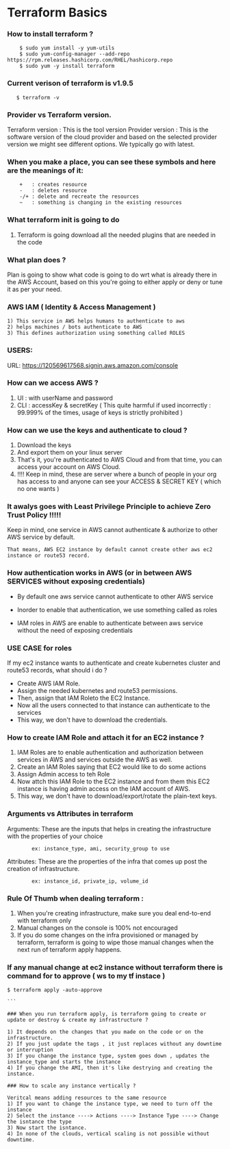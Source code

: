 # Terraform Basics

### How to install terraform ?

```````
    $ sudo yum install -y yum-utils
    $ sudo yum-config-manager --add-repo https://rpm.releases.hashicorp.com/RHEL/hashicorp.repo
    $ sudo yum -y install terraform

```````

### Current verison of terraform is v1.9.5

`````````
   $ terraform -v 

`````````
### Provider vs Terraform version.

Terraform version : This is the tool version Provider version : This is the software version of the cloud provider and based on the selected provider version we might see different options. We typically go with latest. 

### When you make a place, you can see these symbols and here are the  meanings of it:

````
    +   : creates resource 
    -   : deletes resource
    -/+ : delete and recreate the resources
    ~   : something is changing in the existing resources 

``````
### What terraform init is going to do

1) Terraform is going download all the needed plugins that are needed in the code

### What plan does ?

Plan is going to show what code is going to do wrt what is already there in the AWS Account, based on this you're going to either apply or deny or tune it as per your need.

### AWS IAM ( Identity & Access Management )
````
1) This service in AWS helps humans to authenticate to aws 
2) helps machines / bots authenticate to AWS 
3) This defines authorization using something called ROLES
````

### USERS:

URL: https://120569617568.signin.aws.amazon.com/console

### How can we access AWS ?
1) UI  : with userName and password 
2) CLI : accessKey & secretKey  ( This quite harmful if used incorrectly : 99.999% of the times, usage of keys is strictly prohibited )

### How can we use the keys and authenticate to cloud ?
1) Download the keys 
2) And export them on your linux server 
3) That's it, you're authenticated to AWS Cloud and from that time, you can access your account on AWS Cloud. 
4) !!!! Keep in mind, these are server where a bunch of people in your org has access to and anyone can see your ACCESS & SECRET KEY ( which no one wants )

### It awalys goes with Least Privilege Principle to achieve Zero Trust Policy !!!!!
 
 Keep in mind, one service in AWS cannot authenticate & authorize to other AWS service by default.

`````
That means, AWS EC2 instance by default cannot create other aws ec2 instance or route53 record.
`````
### How authentication works in AWS (or in between AWS SERVICES without exposing credentials)

* By default one aws service cannot authenticate to other AWS service

* Inorder to enable that authentication, we use something called as roles

* IAM roles in AWS are enable to authenticate between aws service without the need of exposing credentials

### USE CASE for roles

If my ec2 instance wants to authenticate and create kubernetes cluster and route53 records, what should i do ?

* Create AWS IAM Role.
* Assign the needed kubernetes and route53 permissions.
* Then, assign that IAM Roleto the EC2 Instance.
* Now all the users connected to that instance can authenticate to the services
* This way, we don't have to download the credentials.

### How to create IAM Role and attach it for an EC2 instance ?

1) IAM Roles are to enable authentication and authorization between services in AWS and services outside the AWS as well.
2) Create an IAM Roles saying that EC2 would like to do some actions 
3) Assign Admin access to teh Role 
4) Now attch this IAM Role to the EC2 instance and from them this EC2 instance is having admin access on the IAM account of AWS.
5) This way, we don't have to download/export/rotate the plain-text keys. 


### Arguments vs Attributes in terraform

Arguments: These are the inputs that helps in creating the infrastructure with the properties of your choice 

            ex: instance_type, ami, security_group to use 

Attributes: These are the properties of the infra that comes up post the creation of infrastructure.

            ex: instance_id, private_ip, volume_id 


### Rule Of Thumb when dealing terraform :
1) When you're creating infrastructure, make sure you deal end-to-end with terraform only 
2) Manual changes on the console is 100% not encouraged 
3) If you do some changes on the infra provisioned or managed by terraform, terraform is going to wipe those manual changes when the next run of terraform apply happens.

### If any manual change at ec2 instance without terraform there is command for to approve ( ws to my tf instace )
````
$ terraform apply -auto-approve

```

### When you run terraform apply, is terraform going to create or update or destroy & create my infrastructure ?

1) It depends on the changes that you made on the code or on the infrastructure. 
2) If you just update the tags , it just replaces without any downtime or interruption
3) If you change the instance type, system goes down , updates the instance_type and starts the instance 
4) If you change the AMI, then it's like destrying and creating the instance.

### How to scale any instance vertically ?

Veritcal means adding resources to the same resource 
1) If you want to change the instance type, we need to turn off the instance 
2) Select the instance ----> Actions ----> Instance Type ----> Change the isntance the type
3) Now start the isntance.
4) In none of the clouds, vertical scaling is not possible without downtime.